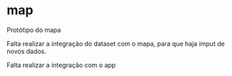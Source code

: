 # map
Protótipo do mapa

Falta realizar a integração do dataset com o mapa, para que haja imput de novos dados.

Falta realizar a integração com o app
